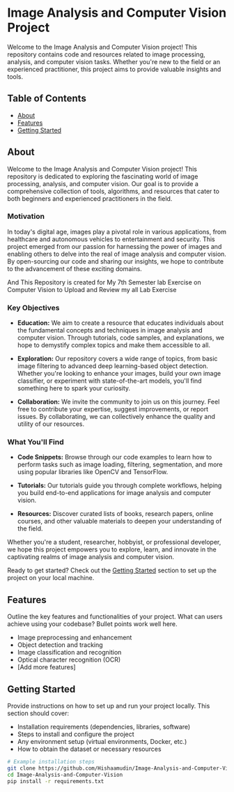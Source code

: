 # Image Analysis and Computer Vision Project


Welcome to the Image Analysis and Computer Vision project! This repository contains code and resources related to image processing, analysis, and computer vision tasks. Whether you're new to the field or an experienced practitioner, this project aims to provide valuable insights and tools.

## Table of Contents

- [About](#about)
- [Features](#features)
- [Getting Started](#getting-started)


## About

Welcome to the Image Analysis and Computer Vision project! This repository is dedicated to exploring the fascinating world of image processing, analysis, and computer vision. Our goal is to provide a comprehensive collection of tools, algorithms, and resources that cater to both beginners and experienced practitioners in the field.

### Motivation

In today's digital age, images play a pivotal role in various applications, from healthcare and autonomous vehicles to entertainment and security. This project emerged from our passion for harnessing the power of images and enabling others to delve into the real of image analysis and computer vision. By open-sourcing our code and sharing our insights, we hope to contribute to the advancement of these exciting domains.

And This Repository is created for My 7th Semester lab Exercise on Computer Vision to Upload and Review my all Lab Exercise

### Key Objectives

- **Education:** We aim to create a resource that educates individuals about the fundamental concepts and techniques in image analysis and computer vision. Through tutorials, code samples, and explanations, we hope to demystify complex topics and make them accessible to all.

- **Exploration:** Our repository covers a wide range of topics, from basic image filtering to advanced deep learning-based object detection. Whether you're looking to enhance your images, build your own image classifier, or experiment with state-of-the-art models, you'll find something here to spark your curiosity.

- **Collaboration:** We invite the community to join us on this journey. Feel free to contribute your expertise, suggest improvements, or report issues. By collaborating, we can collectively enhance the quality and utility of our resources.

### What You'll Find

- **Code Snippets:** Browse through our code examples to learn how to perform tasks such as image loading, filtering, segmentation, and more using popular libraries like OpenCV and TensorFlow.

- **Tutorials:** Our tutorials guide you through complete workflows, helping you build end-to-end applications for image analysis and computer vision.

- **Resources:** Discover curated lists of books, research papers, online courses, and other valuable materials to deepen your understanding of the field.

Whether you're a student, researcher, hobbyist, or professional developer, we hope this project empowers you to explore, learn, and innovate in the captivating realms of image analysis and computer vision.

Ready to get started? Check out the [Getting Started](#getting-started) section to set up the project on your local machine.


## Features

Outline the key features and functionalities of your project. What can users achieve using your codebase? Bullet points work well here.

- Image preprocessing and enhancement
- Object detection and tracking
- Image classification and recognition
- Optical character recognition (OCR)
- [Add more features]

## Getting Started

Provide instructions on how to set up and run your project locally. This section should cover:

- Installation requirements (dependencies, libraries, software)
- Steps to install and configure the project
- Any environment setup (virtual environments, Docker, etc.)
- How to obtain the dataset or necessary resources

```bash
# Example installation steps
git clone https://github.com/Hishaamudin/Image-Analysis-and-Computer-Vision.git
cd Image-Analysis-and-Computer-Vision
pip install -r requirements.txt

